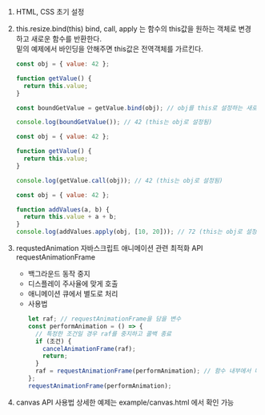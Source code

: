 1. HTML, CSS 초기 설정
2. this.resize.bind(this)
   bind, call, apply 는 함수의 this값을 원하는 객체로 변경하고 새로운 함수를 반환한다.  
   밑의 예제에서 바인딩을 안해주면 this값은 전역객체를 가르킨다.

   ```js
   const obj = { value: 42 };

   function getValue() {
     return this.value;
   }

   const boundGetValue = getValue.bind(obj); // obj를 this로 설정하는 새로운 함수를 생성

   console.log(boundGetValue()); // 42 (this는 obj로 설정됨)
   ```

   ```js
   const obj = { value: 42 };

   function getValue() {
     return this.value;
   }

   console.log(getValue.call(obj)); // 42 (this는 obj로 설정됨)
   ```

   ```js
   const obj = { value: 42 };

   function addValues(a, b) {
     return this.value + a + b;
   }
   console.log(addValues.apply(obj, [10, 20])); // 72 (this는 obj로 설정되고, 인수는 배열로 전달됨)
   ```

3. requstedAnimation
   자바스크립트 애니메이션 관련 최적화 API
   requestAnimationFrame

   - 백그라운드 동작 중지
   - 디스플레이 주사율에 맞게 호출
   - 애니메이션 큐에서 별도로 처리
   - 사용법
     ```js
     let raf; // requestAnimationFrame을 담을 변수
     const performAnimation = () => {
       // 특정한 조건일 경우 raf를 중지하고 콜백 종료
       if (조건) {
         cancelAnimationFrame(raf);
         return;
       }
       raf = requestAnimationFrame(performAnimation); // 함수 내부에서 다시 requestAnimationFrame을 호출하여 반복
     };
     requestAnimationFrame(performAnimation);
     ```

4. canvas API 사용법
   상세한 예제는 example/canvas.html 에서 확인 가능

